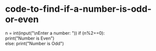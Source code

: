 # code-to-find-if-a-number-is-odd-or-even
n = int(input("\nEnter a number: ")) 
if (n%2==0):     
  print("Number is Even")  
else:
  print("Number is Odd")
